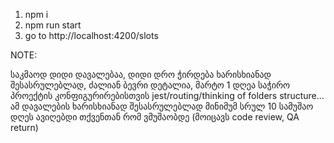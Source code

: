 1. npm i
2. npm run start
3. go to http://localhost:4200/slots


NOTE: 

საკმაოდ დიდი დავალებაა, დიდი დრო ჭირდება ხარისხიანად შესასრულებლად, ძალიან ბევრი დეტალია, მარტო 1 დღეა საჭირო პროექტის კონფიგურირებისთვის jest/routing/thinking of folders structure... ამ დავალების ხარისხიანად შესასრულებლად მინიმუმ სრულ 10 სამუშაო დღეს ავიღებდი თქვენთან რომ ვმუშაობდე (მოიცავს code review, QA return)
